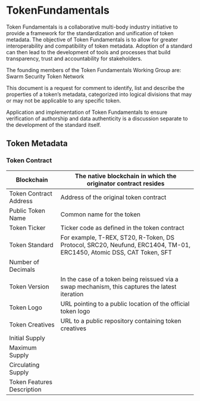 # TokenFundamentals

Token Fundamentals is a collaborative multi-body industry initiative to provide a framework for the standardization and unification of token metadata. The objective of Token Fundamentals is to allow for greater interoperability  and compatibility of token metadata. Adoption of a standard can then lead to the development of tools and processes that build transparency, trust and accountability for stakeholders.

The founding members of the Token Fundamentals Working Group are:
Swarm
Security Token Network

This document is a request for comment to identify, list and describe the properties of a token’s metadata, categorized into logical divisions that may or may not be applicable to any specific token.

Application and implementation of Token Fundamentals to ensure verification of authorship and data authenticity is a discussion separate to the development of the standard itself.

## Token Metadata

### Token Contract


| Blockchain                 | The native blockchain in which the originator contract resides                                                      |
|----------------------------|---------------------------------------------------------------------------------------------------------------------|
| Token Contract Address     | Address of the original token contract                                                                              |
| Public Token Name          | Common name for the token                                                                                           |
| Token Ticker               | Ticker code as defined in the token contract                                                                        |
| Token Standard             | For example, T-REX, ST20, R-Token, DS Protocol, SRC20, Neufund, ERC1404, TM-01, ERC1450, Atomic DSS, CAT Token, SFT |
| Number of Decimals         |                                                                                                                     |
| Token Version              | In the case of a token being reissued via a swap mechanism, this captures the latest iteration                      |
| Token Logo                 | URL pointing to a public location of the official token logo                                                        |
| Token Creatives            | URL to a public repository containing token creatives                                                               |
| Initial Supply             |                                                                                                                     |
| Maximum Supply             |                                                                                                                     |
| Circulating Supply         |                                                                                                                     |
| Token Features Description |                                                                                                                     |
